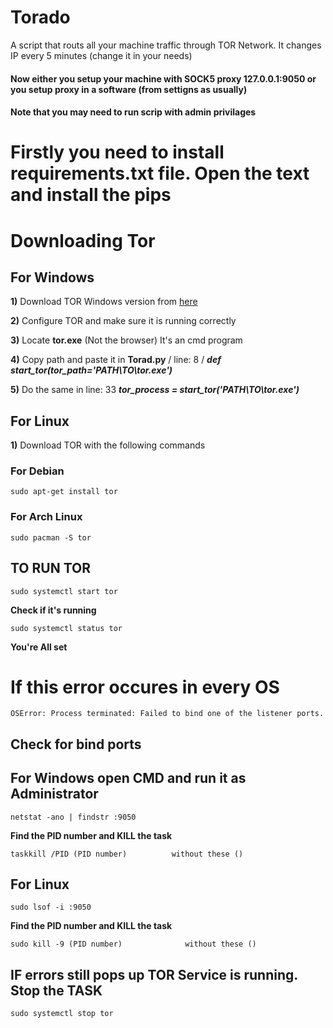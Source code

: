 # Torado
A script that routs all your machine traffic through TOR Network. It changes IP every 5 minutes (change it in your needs)

#### Now either you setup your machine with SOCK5 proxy 127.0.0.1:9050 or you setup proxy in a software (from settigns as usually)
#### Note that you may need to run scrip with admin privilages

# Firstly you need to install requirements.txt file. Open the text and install the pips 

# Downloading Tor

## For Windows

**1)** Download TOR Windows version from [here](https://www.torproject.org/download/)

**2)** Configure TOR and make sure it is running correctly

**3)** Locate **tor.exe** (Not the browser) It's an cmd program

**4)** Copy path and paste it in **Torad.py**   / line: 8 /  ***def start_tor(tor_path='PATH\TO\tor.exe')***

**5)** Do the same in line: 33 ***tor_process = start_tor('PATH\TO\tor.exe')***

## For Linux 

**1)** Download TOR with the following commands
### For Debian
```
sudo apt-get install tor
```
### For Arch Linux
```
sudo pacman -S tor
```
## TO RUN TOR
```
sudo systemctl start tor
```
**Check if it's running**
```
sudo systemctl status tor
```
**You're All set**

# If this error occures in every OS
```   raise OSError('Process terminated: %s' % last_problem)
OSError: Process terminated: Failed to bind one of the listener ports.
```
## Check for bind ports
## For Windows open CMD and run it as Administrator
```
netstat -ano | findstr :9050
```
**Find the PID number and KILL the task**
```
taskkill /PID (PID number)          without these ()
```
## For Linux
```
sudo lsof -i :9050
```
**Find the PID number and KILL the task**
```
sudo kill -9 (PID number)              without these ()
```
## IF errors still pops up TOR Service is running. Stop the TASK
```
sudo systemctl stop tor
```


